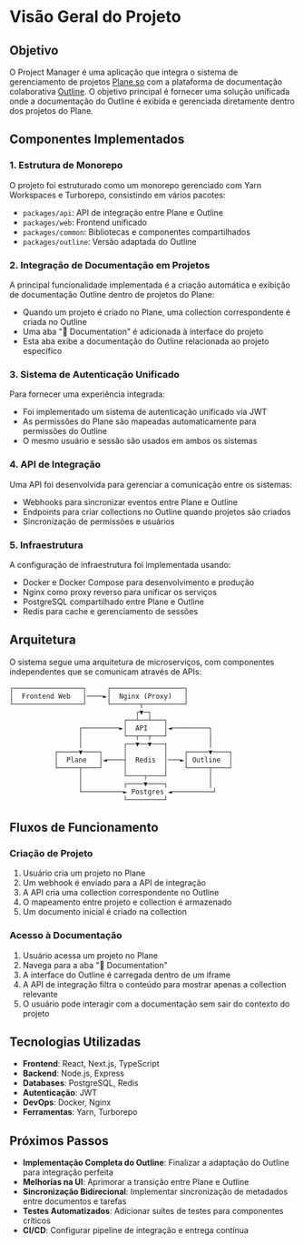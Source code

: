 # Visão Geral do Projeto

## Objetivo

O Project Manager é uma aplicação que integra o sistema de gerenciamento de projetos [Plane.so](https://plane.so) com a plataforma de documentação colaborativa [Outline](https://getoutline.com). O objetivo principal é fornecer uma solução unificada onde a documentação do Outline é exibida e gerenciada diretamente dentro dos projetos do Plane.

## Componentes Implementados

### 1. Estrutura de Monorepo

O projeto foi estruturado como um monorepo gerenciado com Yarn Workspaces e Turborepo, consistindo em vários pacotes:

- `packages/api`: API de integração entre Plane e Outline
- `packages/web`: Frontend unificado
- `packages/common`: Bibliotecas e componentes compartilhados
- `packages/outline`: Versão adaptada do Outline

### 2. Integração de Documentação em Projetos

A principal funcionalidade implementada é a criação automática e exibição de documentação Outline dentro de projetos do Plane:

- Quando um projeto é criado no Plane, uma collection correspondente é criada no Outline
- Uma aba "📄 Documentation" é adicionada à interface do projeto
- Esta aba exibe a documentação do Outline relacionada ao projeto específico

### 3. Sistema de Autenticação Unificado

Para fornecer uma experiência integrada:

- Foi implementado um sistema de autenticação unificado via JWT
- As permissões do Plane são mapeadas automaticamente para permissões do Outline
- O mesmo usuário e sessão são usados em ambos os sistemas

### 4. API de Integração

Uma API foi desenvolvida para gerenciar a comunicação entre os sistemas:

- Webhooks para sincronizar eventos entre Plane e Outline
- Endpoints para criar collections no Outline quando projetos são criados
- Sincronização de permissões e usuários

### 5. Infraestrutura

A configuração de infraestrutura foi implementada usando:

- Docker e Docker Compose para desenvolvimento e produção
- Nginx como proxy reverso para unificar os serviços
- PostgreSQL compartilhado entre Plane e Outline
- Redis para cache e gerenciamento de sessões

## Arquitetura

O sistema segue uma arquitetura de microserviços, com componentes independentes que se comunicam através de APIs:

```
┌─────────────────┐     ┌──────────────────┐
│  Frontend Web   │────►│  Nginx (Proxy)   │
└─────────────────┘     └───────┬──────────┘
                               ┌▼─┐
                            ┌──┴──┴───┐
                 ┌─────────►│  API    │◄─────────┐
                 │          └──┬──┬───┘          │
                 │          ┌──▼──▼───┐          │
           ┌─────▼────┐     │         │    ┌─────▼────┐
           │  Plane   │◄────┤  Redis  │───►│ Outline  │
           └─────┬────┘     │         │    └─────┬────┘
                 │          └────┬────┘          │
                 │          ┌────▼────┐          │
                 └──────────► Postgres ◄──────────┘
                            └─────────┘
```

## Fluxos de Funcionamento

### Criação de Projeto

1. Usuário cria um projeto no Plane
2. Um webhook é enviado para a API de integração
3. A API cria uma collection correspondente no Outline
4. O mapeamento entre projeto e collection é armazenado
5. Um documento inicial é criado na collection

### Acesso à Documentação

1. Usuário acessa um projeto no Plane
2. Navega para a aba "📄 Documentation"
3. A interface do Outline é carregada dentro de um iframe
4. A API de integração filtra o conteúdo para mostrar apenas a collection relevante
5. O usuário pode interagir com a documentação sem sair do contexto do projeto

## Tecnologias Utilizadas

- **Frontend**: React, Next.js, TypeScript
- **Backend**: Node.js, Express
- **Databases**: PostgreSQL, Redis
- **Autenticação**: JWT
- **DevOps**: Docker, Nginx
- **Ferramentas**: Yarn, Turborepo

## Próximos Passos

- **Implementação Completa do Outline**: Finalizar a adaptação do Outline para integração perfeita
- **Melhorias na UI**: Aprimorar a transição entre Plane e Outline
- **Sincronização Bidirecional**: Implementar sincronização de metadados entre documentos e tarefas
- **Testes Automatizados**: Adicionar suítes de testes para componentes críticos
- **CI/CD**: Configurar pipeline de integração e entrega contínua 